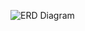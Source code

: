 ![ERD Diagram](https://github.com/mollynemerever/FinalProject_Backend/blob/master/BookBrowser_ERD.png)
